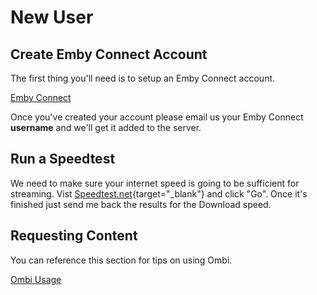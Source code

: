 # New User

## Create Emby Connect Account

The first thing you'll need is to setup an Emby Connect account.

[Emby Connect](reference/emby-connect.md)

Once you've created your account please email us your Emby Connect **username** and we'll get it added to the server.

## Run a Speedtest

We need to make sure your internet speed is going to be sufficient for streaming.  Vist [Speedtest.net](https://www.speedtest.net){target="_blank"} and click "Go".  Once it's finished just send me back the results for the Download speed.

## Requesting Content

You can reference this section for tips on using Ombi.

[Ombi Usage](user-guide/ombi.md)